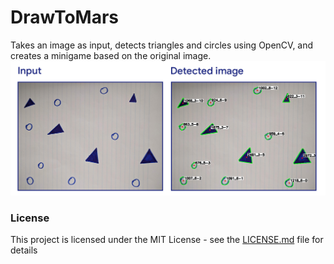 # DrawToMars
Takes an image as input, detects triangles and circles using OpenCV, and creates a minigame based on the original image.
![](https://raw.githubusercontent.com/LedioTerolli/DrawToMars/master/images/in_out.jpg)
### License
This project is licensed under the MIT License - see the [LICENSE.md](LICENSE.md) file for details
